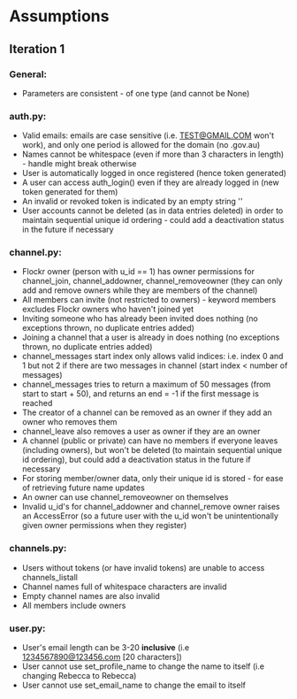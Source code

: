# Assumptions

## Iteration 1
### General:
- Parameters are consistent - of one type (and cannot be None)

### auth.py:
- Valid emails: emails are case sensitive (i.e. TEST@GMAIL.COM won't work), and only one period is allowed for the domain (no .gov.au)
- Names cannot be whitespace (even if more than 3 characters in length) - handle might break otherwise
- User is automatically logged in once registered (hence token generated)
- A user can access auth_login() even if they are already logged in (new token generated for them)
- An invalid or revoked token is indicated by an empty string ''
- User accounts cannot be deleted (as in data entries deleted) in order to maintain sequential unique id ordering - could add a deactivation status in the future if necessary

### channel.py:
- Flockr owner (person with u_id == 1) has owner permissions for channel_join, channel_addowner, channel_removeowner (they can only add and remove owners while they are members of the channel)
- All members can invite (not restricted to owners) - keyword members excludes Flockr owners who haven't joined yet
- Inviting someone who has already been invited does nothing (no exceptions thrown, no duplicate entries added)
- Joining a channel that a user is already in does nothing (no exceptions thrown, no duplicate entries added)
- channel_messages start index only allows valid indices: i.e. index 0 and 1 but not 2 if there are two messages in channel (start index < number of messages)
- channel_messages tries to return a maximum of 50 messages (from start to start + 50), and returns an end = -1 if the first message is reached
- The creator of a channel can be removed as an owner if they add an owner who removes them
- channel_leave also removes a user as owner if they are an owner
- A channel (public or private) can have no members if everyone leaves (including owners), but won't be deleted (to maintain sequential unique id ordering), but could add a deactivation status in the future if necessary
- For storing member/owner data, only their unique id is stored - for ease of retrieving future name updates
- An owner can use channel_removeowner on themselves
- Invalid u_id's for channel_addowner and channel_remove owner raises an AccessError (so a future user with the u_id won't be unintentionally given owner permissions when they register)

### channels.py:
- Users without tokens (or have invalid tokens) are unable to access channels_listall
- Channel names full of whitespace characters are invalid
- Empty channel names are also invalid
- All members include owners

### user.py:
- User's email length can be 3-20 **inclusive** (i.e 1234567890@123456.com [20 characters])
- User cannot use set\_profile\_name to change the name to itself (i.e changing Rebecca to Rebecca)
- User cannot use set\_email\_name to change the email to itself

